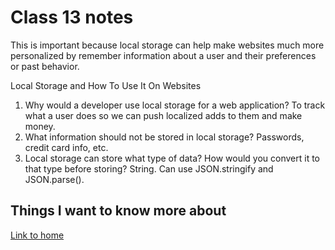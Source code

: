 # Class 13 notes

This is important because local storage can help make websites much more personalized by remember information about a user and their preferences or past behavior.

Local Storage and How To Use It On Websites

1. Why would a developer use local storage for a web application?  To track what a user does so we can push localized adds to them and make money.
2. What information should not be stored in local storage?  Passwords, credit card info, etc.
3. Local storage can store what type of data? How would you convert it to that type before storing?  String.  Can use JSON.stringify and JSON.parse().

## Things I want to know more about

[Link to home](https://mikeshen7.github.io/reading-notes)
